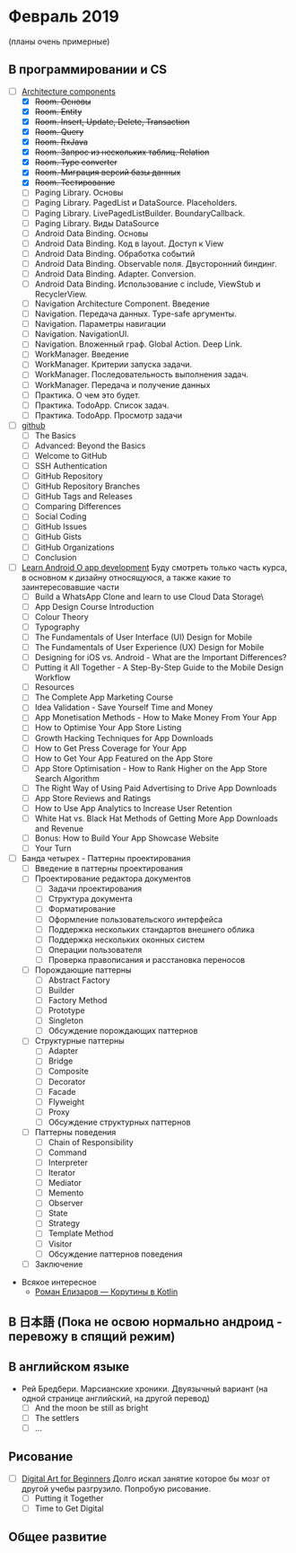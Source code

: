 # Февраль 2019
(планы очень примерные) 
## В программировании и CS
- [ ] [Architecture components](https://startandroid.ru/ru/courses/architecture-components.html)
  - [x] ~~Room. Основы~~
  - [x] ~~Room. Entity~~
  - [x] ~~Room. Insert, Update, Delete, Transaction~~ 
  - [x] ~~Room. Query~~ 
  - [x] ~~Room. RxJava~~
  - [x] ~~Room. Запрос из нескольких таблиц. Relation~~ 
  - [x] ~~Room. Type converter~~
  - [x] ~~Room. Миграция версий базы данных~~
  - [x] ~~Room. Тестирование~~
  - [ ] Paging Library. Основы 
  - [ ] Paging Library. PagedList и DataSource. Placeholders. 
  - [ ] Paging Library. LivePagedListBuilder. BoundaryCallback. 
  - [ ] Paging Library. Виды DataSource 
  - [ ] Android Data Binding. Основы 
  - [ ] Android Data Binding. Код в layout. Доступ к View 
  - [ ] Android Data Binding. Обработка событий 
  - [ ] Android Data Binding. Observable поля. Двусторонний биндинг. 
  - [ ] Android Data Binding. Adapter. Conversion. 
  - [ ] Android Data Binding. Использование с include, ViewStub и RecyclerView. 
  - [ ] Navigation Architecture Component. Введение 
  - [ ] Navigation. Передача данных. Type-safe аргументы. 
  - [ ] Navigation. Параметры навигации 
  - [ ] Navigation. NavigationUI. 
  - [ ] Navigation. Вложенный граф. Global Action. Deep Link. 
  - [ ] WorkManager. Введение 
  - [ ] WorkManager. Критерии запуска задачи. 
  - [ ] WorkManager. Последовательность выполнения задач. 
  - [ ] WorkManager. Передача и получение данных 
  - [ ] Практика. О чем это будет. 
  - [ ] Практика. TodoApp. Список задач. 
  - [ ] Практика. TodoApp. Просмотр задачи 
- [ ] [github](https://www.udemy.com/github-ultimate/learn/v4/overview)
  - [ ] The Basics
  - [ ] Advanced: Beyond the Basics
  - [ ] Welcome to GitHub
  - [ ] SSH Authentication
  - [ ] GitHub Repository
  - [ ] GitHub Repository Branches
  - [ ] GitHub Tags and Releases
  - [ ] Comparing Differences
  - [ ] Social Coding
  - [ ] GitHub Issues
  - [ ] GitHub Gists
  - [ ] GitHub Organizations
  - [ ] Conclusion
- [ ] [Learn Android O app development](https://www.udemy.com/android-app-development-with-java/learn/v4/overview) Буду смотреть только часть курса, в основном к дизайну относящуюся, а также какие то заинтересовавшие части
  - [ ] Build a WhatsApp Clone and learn to use Cloud Data Storage\
  - [ ] App Design Course Introduction
  - [ ] Colour Theory
  - [ ] Typography
  - [ ] The Fundamentals of User Interface (UI) Design for Mobile
  - [ ] The Fundamentals of User Experience (UX) Design for Mobile
  - [ ] Designing for iOS vs. Android - What are the Important Differences?
  - [ ] Putting it All Together - A Step-By-Step Guide to the Mobile Design Workflow
  - [ ] Resources
  - [ ] The Complete App Marketing Course
  - [ ] Idea Validation - Save Yourself Time and Money
  - [ ] App Monetisation Methods - How to Make Money From Your App
  - [ ] How to Optimise Your App Store Listing
  - [ ] Growth Hacking Techniques for App Downloads
  - [ ] How to Get Press Coverage for Your App
  - [ ] How to Get Your App Featured on the App Store
  - [ ] App Store Optimisation - How to Rank Higher on the App Store Search Algorithm
  - [ ] The Right Way of Using Paid Advertising to Drive App Downloads
  - [ ] App Store Reviews and Ratings
  - [ ] How to Use App Analytics to Increase User Retention
  - [ ] White Hat vs. Black Hat Methods of Getting More App Downloads and Revenue
  - [ ] Bonus: How to Build Your App Showcase Website
  - [ ] Your Turn
- [ ] Банда четырех - Паттерны проектирования
  - [ ] Введение в паттерны проектирования
  - [ ] Проектирование редактора документов
    - [ ] Задачи проектирования
    - [ ] Структура документа
    - [ ] Форматирование
    - [ ] Оформление пользовательского интерфейса
    - [ ] Поддержка нескольких стандартов внешнего облика
    - [ ] Поддержка нескольких оконных систем
    - [ ] Операции пользователя
    - [ ] Проверка правописания и расстановка переносов
  - [ ] Порождающие паттерны
    - [ ] Abstract Factory
    - [ ] Builder
    - [ ] Factory Method
    - [ ] Prototype
    - [ ] Singleton
    - [ ] Обсуждение порождающих паттернов
  - [ ] Структурные паттерны
    - [ ] Adapter
    - [ ] Bridge
    - [ ] Composite
    - [ ] Decorator
    - [ ] Facade
    - [ ] Flyweight
    - [ ] Proxy
    - [ ] Обсуждение структурных паттернов
  - [ ] Паттерны поведения
    - [ ] Chain of Responsibility
    - [ ] Command
    - [ ] Interpreter
    - [ ] Iterator
    - [ ] Mediator
    - [ ] Memento
    - [ ] Observer
    - [ ] State
    - [ ] Strategy
    - [ ] Template Method
    - [ ] Visitor
    - [ ] Обсуждение паттернов поведения
  - [ ] Заключение
- Всякое интересное
  - [Роман Елизаров — Корутины в Kotlin](https://www.youtube.com/watch?v=rB5Q3y73FTo)
## В 日本語 (Пока не освою нормально андроид - перевожу в спящий режим)

## В английском языке
- Рей Бредбери. Марсианские хроники. Двуязычный вариант (на одной странице английский, на другой перевод)
  - [ ] And the moon be still as bright
  - [ ] The settlers
  - [ ] ...

## Рисование
- [ ] [Digital Art for Beginners](https://www.udemy.com/digital-art-101-from-beginner-to-pro) Долго искал занятие которое бы мозг от другой учебы разгрузило. Попробую рисование.
  - [ ] Putting it Together
  - [ ] Time to Get Digital
## Общее развитие